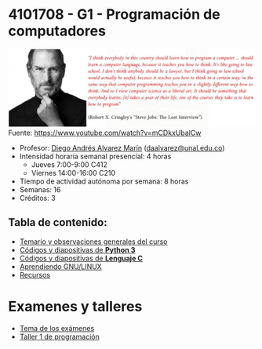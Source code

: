 # 4101708 - G1 - Programación de computadores

![Image](imagenes/steve_jobs_on_computer_programming.jpg)
Fuente: <https://www.youtube.com/watch?v=mCDkxUbalCw>

- Profesor: [Diego Andrés Alvarez Marín](https://sites.google.com/site/diegoandresalvarezmarin/alvarezCV_internet.pdf) (daalvarez@unal.edu.co)
- Intensidad horaria semanal presencial: 4 horas
  - Jueves 7:00-9:00 C412
  - Viernes 14:00-16:00 C210
- Tiempo de actividad autónoma por semana: 8 horas
- Semanas: 16
- Créditos: 3

## Tabla de contenido: 
- [Temario y observaciones generales del curso](python3/temario_y_observaciones_generales.md)
- [Códigos y diapositivas de **Python 3**](python3/codigos_y_diapositivas.md)
- [Códigos y diapositivas de **Lenguaje C**](C/codigos_y_diapositivas.md)
- [Aprendiendo GNU/LINUX](python3/gnu_linux.md)
- [Recursos](python3/recursos.md)

# Examenes y talleres
- [Tema de los exámenes](python3/examenes.md)
- [Taller 1 de programación](python3/taller_1.md)
